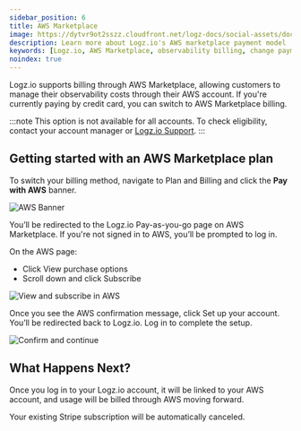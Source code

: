 ```yaml
---
sidebar_position: 6
title: AWS Marketplace
image: https://dytvr9ot2sszz.cloudfront.net/logz-docs/social-assets/docs-social.jpg
description: Learn more about Logz.io's AWS marketplace payment model
keywords: [Logz.io, AWS Marketplace, observability billing, change payment method, pay with AWS, Logz.io billing, AWS]
noindex: true
---
```


Logz.io supports billing through AWS Marketplace, allowing customers to manage their observability costs through their AWS account. If you're currently paying by credit card, you can switch to AWS Marketplace billing.

:::note
This option is not available for all accounts. To check eligibility, contact your account manager or [Logz.io Support](mailto:help@logz.io).
:::


<h2 id="start">Getting started with an AWS Marketplace plan</h2>

To switch your billing method, navigate to Plan and Billing and click the **Pay with AWS** banner.

![AWS Banner](https://dytvr9ot2sszz.cloudfront.net/logz-docs/accounts/aws-banner-payasyougo.png)

You’ll be redirected to the Logz.io Pay-as-you-go page on AWS Marketplace. If you're not signed in to AWS, you’ll be prompted to log in.

On the AWS page:

* Click View purchase options
* Scroll down and click Subscribe

![View and subscribe in AWS](https://dytvr9ot2sszz.cloudfront.net/logz-docs/accounts/view-subscribe-aws.png)

Once you see the AWS confirmation message, click Set up your account. You’ll be redirected back to Logz.io. Log in to complete the setup.

![Confirm and continue](https://dytvr9ot2sszz.cloudfront.net/logz-docs/accounts/setupaccount-aws.png)

<h2 id="next">What Happens Next?</h2>

Once you log in to your Logz.io account, it will be linked to your AWS account, and usage will be billed through AWS moving forward.

Your existing Stripe subscription will be automatically canceled.
